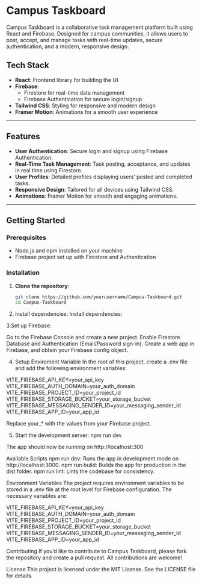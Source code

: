 # Campus Taskboard

Campus Taskboard is a collaborative task management platform built using React and Firebase. Designed for campus communities, it allows users to post, accept, and manage tasks with real-time updates, secure authentication, and a modern, responsive design.

## Tech Stack
- **React**: Frontend library for building the UI
- **Firebase**: 
  - Firestore for real-time data management
  - Firebase Authentication for secure login/signup
- **Tailwind CSS**: Styling for responsive and modern design
- **Framer Motion**: Animations for a smooth user experience

---

## Features
- **User Authentication**: Secure login and signup using Firebase Authentication.
- **Real-Time Task Management**: Task posting, acceptance, and updates in real time using Firestore.
- **User Profiles**: Detailed profiles displaying users’ posted and completed tasks.
- **Responsive Design**: Tailored for all devices using Tailwind CSS.
- **Animations**: Framer Motion for smooth and engaging animations.

---

## Getting Started

### Prerequisites
- Node.js and npm installed on your machine
- Firebase project set up with Firestore and Authentication

### Installation

1. **Clone the repository**:
   ```bash
   git clone https://github.com/yourusername/Campus-Taskboard.git
   cd Campus-Taskboard

2. Install dependencies:
Install dependencies:

3.Set up Firebase:

Go to the Firebase Console and create a new project.
Enable Firestore Database and Authentication (Email/Password sign-in).
Create a web app in Firebase, and obtain your Firebase config object.

4. Setup Enviroment Variable
In the root of this project, create a .env file and add the following environment variables:

VITE_FIREBASE_API_KEY=your_api_key
VITE_FIREBASE_AUTH_DOMAIN=your_auth_domain
VITE_FIREBASE_PROJECT_ID=your_project_id
VITE_FIREBASE_STORAGE_BUCKET=your_storage_bucket
VITE_FIREBASE_MESSAGING_SENDER_ID=your_messaging_sender_id
VITE_FIREBASE_APP_ID=your_app_id

Replace your_* with the values from your Firebase project.

5. Start the development server:
npm run dev

The app should now be running on http://localhost:300

Available Scripts
npm run dev: Runs the app in development mode on http://localhost:3000.
npm run build: Builds the app for production in the dist folder.
npm run lint: Lints the codebase for consistency.

Environment Variables
The project requires environment variables to be stored in a .env file at the root level for Firebase configuration. The necessary variables are:

VITE_FIREBASE_API_KEY=your_api_key
VITE_FIREBASE_AUTH_DOMAIN=your_auth_domain
VITE_FIREBASE_PROJECT_ID=your_project_id
VITE_FIREBASE_STORAGE_BUCKET=your_storage_bucket
VITE_FIREBASE_MESSAGING_SENDER_ID=your_messaging_sender_id
VITE_FIREBASE_APP_ID=your_app_id


Contributing
If you’d like to contribute to Campus Taskboard, please fork the repository and create a pull request. All contributions are welcome!

License
This project is licensed under the MIT License. See the LICENSE file for details.




